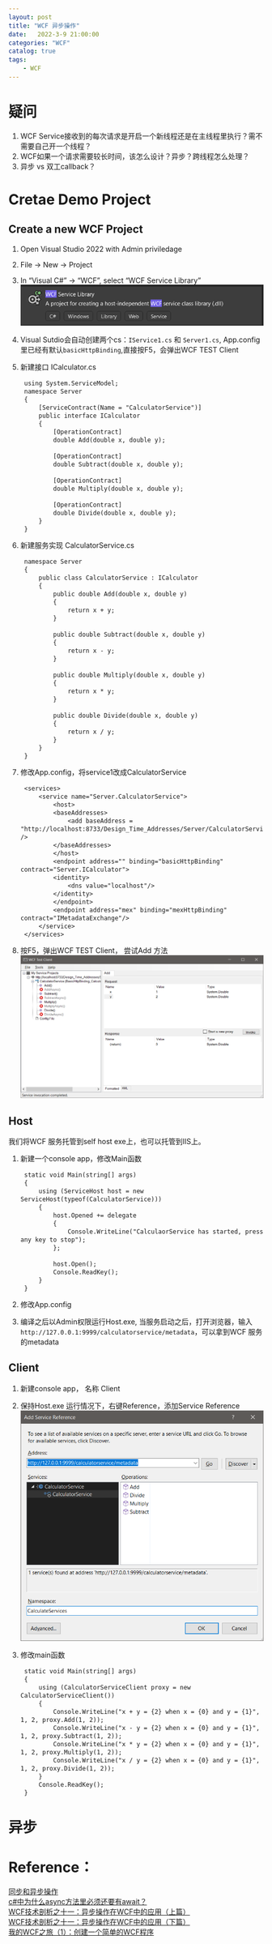 ```yaml
---                
layout: post            
title: "WCF 异步操作"                
date:   2022-3-9 21:00:00                 
categories: "WCF"                
catalog: true                
tags:                 
    - WCF                
---      
```



# 疑问

1. WCF Service接收到的每次请求是开启一个新线程还是在主线程里执行？需不需要自己开一个线程？
2. WCF如果一个请求需要较长时间，该怎么设计？异步？跨线程怎么处理？
3. 异步 vs 双工callback？

# Cretae Demo Project
## Create a new WCF Project

1. Open Visual Studio 2022 with Admin priviledage   
2. File -> New -> Project   
3. In “Visual C#” -> “WCF”, select “WCF Service Library”    
![img](https://github.com/kerwenzhang/kerwenzhang.github.io/blob/master/_posts/image/async1.png?raw=true)
4. Visual Sutdio会自动创建两个cs：`IService1.cs` 和 `Server1.cs`, App.config里已经有默认`basicHttpBinding`,直接按F5，会弹出WCF TEST Client  
5. 新建接口 ICalculator.cs  
   
        using System.ServiceModel;
        namespace Server
        {
            [ServiceContract(Name = "CalculatorService")]
            public interface ICalculator
            {
                [OperationContract]
                double Add(double x, double y);

                [OperationContract]
                double Subtract(double x, double y);

                [OperationContract]
                double Multiply(double x, double y);

                [OperationContract]
                double Divide(double x, double y);
            }
        }

6. 新建服务实现 CalculatorService.cs  

        namespace Server
        {
            public class CalculatorService : ICalculator
            {
                public double Add(double x, double y)
                {
                    return x + y;
                }

                public double Subtract(double x, double y)
                {
                    return x - y;
                }

                public double Multiply(double x, double y)
                {
                    return x * y;
                }

                public double Divide(double x, double y)
                {
                    return x / y;
                }
            }
        }

7. 修改App.config，将service1改成CalculatorService  

        <services>
            <service name="Server.CalculatorService">
                <host>
                <baseAddresses>
                    <add baseAddress = "http://localhost:8733/Design_Time_Addresses/Server/CalculatorService/" />
                </baseAddresses>
                </host>
                <endpoint address="" binding="basicHttpBinding" contract="Server.ICalculator">
                <identity>
                    <dns value="localhost"/>
                </identity>
                </endpoint>
                <endpoint address="mex" binding="mexHttpBinding" contract="IMetadataExchange"/>
            </service>
        </services>

8. 按F5，弹出WCF TEST Client， 尝试Add 方法  
![img](https://github.com/kerwenzhang/kerwenzhang.github.io/blob/master/_posts/image/async2.png?raw=true)  

## Host 
我们将WCF 服务托管到self host exe上，也可以托管到IIS上。  
1. 新建一个console app，修改Main函数

        static void Main(string[] args)
        {
            using (ServiceHost host = new ServiceHost(typeof(CalculatorService)))
            {
                host.Opened += delegate
                {
                    Console.WriteLine("CalculaorService has started, press any key to stop");
                };

                host.Open();
                Console.ReadKey();
            }
        }

2. 修改App.config

    <configuration>
        <startup>
            <supportedRuntime version="v4.0" sku=".NETFramework,Version=v4.8" />
        </startup>
        <system.serviceModel>
            <behaviors>
            <serviceBehaviors>
                <behavior name="metadataBehavior">
                <serviceMetadata httpGetEnabled="true" httpGetUrl="http://127.0.0.1:9999/calculatorservice/metadata" />
                </behavior>
            </serviceBehaviors>
            </behaviors>
            <services>
            <service behaviorConfiguration="metadataBehavior" name="Server.CalculatorService">
                <endpoint address="http://127.0.0.1:9999/calculatorservice" binding="wsHttpBinding"
                        contract="Server.ICalculator" />
            </service>
            </services>
        </system.serviceModel>
    </configuration>

3. 编译之后以Admin权限运行Host.exe, 当服务启动之后，打开浏览器，输入`http://127.0.0.1:9999/calculatorservice/metadata`，可以拿到WCF 服务的metadata  

## Client
1. 新建console app， 名称 Client
2. 保持Host.exe 运行情况下，右键Reference，添加Service Reference  
![img](https://github.com/kerwenzhang/kerwenzhang.github.io/blob/master/_posts/image/async3.png?raw=true)  
3. 修改main函数  

        static void Main(string[] args)
        {
            using (CalculatorServiceClient proxy = new CalculatorServiceClient())
            {
                Console.WriteLine("x + y = {2} when x = {0} and y = {1}", 1, 2, proxy.Add(1, 2));
                Console.WriteLine("x - y = {2} when x = {0} and y = {1}", 1, 2, proxy.Subtract(1, 2));
                Console.WriteLine("x * y = {2} when x = {0} and y = {1}", 1, 2, proxy.Multiply(1, 2));
                Console.WriteLine("x / y = {2} when x = {0} and y = {1}", 1, 2, proxy.Divide(1, 2));
            }
            Console.ReadKey();
        }

# 异步

# Reference：  
[同步和异步操作](https://docs.microsoft.com/zh-cn/dotnet/framework/wcf/synchronous-and-asynchronous-operations)  
[c#中为什么async方法里必须还要有await？](https://www.zhihu.com/question/58922017)  
[WCF技术剖析之十一：异步操作在WCF中的应用（上篇）](https://www.cnblogs.com/artech/archive/2009/07/08/1519423.html)  
[WCF技术剖析之十一：异步操作在WCF中的应用（下篇）](https://www.cnblogs.com/artech/archive/2009/07/08/1519499.html)  
[我的WCF之旅（1）：创建一个简单的WCF程序](https://www.cnblogs.com/artech/archive/2007/02/26/656901.html)  
